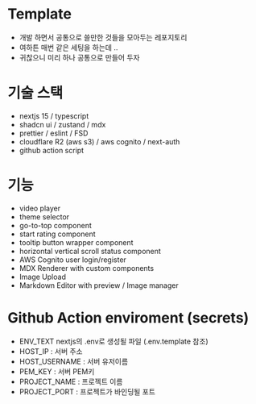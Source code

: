# Template

-   개발 하면서 공통으로 쓸만한 것들을 모아두는 레포지토리
-   여하튼 매번 같은 세팅을 하는데 ..
-   귀찮으니 미리 하나 공통으로 만들어 두자

# 기술 스택

-   nextjs 15 / typescript
-   shadcn ui / zustand / mdx
-   prettier / eslint / FSD
-   cloudflare R2 (aws s3) / aws cognito / next-auth
-   github action script

# 기능

-   video player
-   theme selector
-   go-to-top component
-   start rating component
-   tooltip button wrapper component
-   horizontal vertical scroll status component
-   AWS Cognito user login/register
-   MDX Renderer with custom components
-   Image Upload
-   Markdown Editor with preview / Image manager

# Github Action enviroment (secrets)

-   ENV_TEXT nextjs의 .env로 생성될 파일 (.env.template 참조)
-   HOST_IP : 서버 주소
-   HOST_USERNAME : 서버 유저이름
-   PEM_KEY : 서버 PEM키
-   PROJECT_NAME : 프로젝트 이름
-   PROJECT_PORT : 프로젝트가 바인딩될 포트
